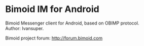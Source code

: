 # Bimoid IM for Android
Bimoid Messenger client for Android, based on OBIMP protocol.<br />
Author: Ivansuper.


Bimoid project forum: http://forum.bimoid.com
